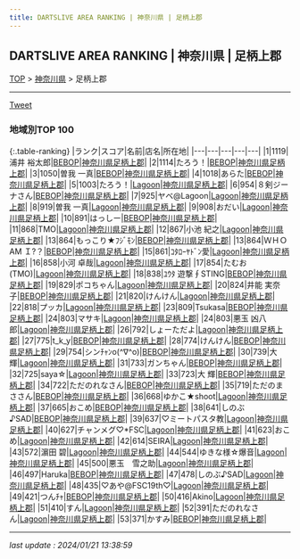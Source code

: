 ```yaml
---
title: DARTSLIVE AREA RANKING | 神奈川県 | 足柄上郡
---
```

## DARTSLIVE AREA RANKING | 神奈川県 | 足柄上郡

[TOP](/darts/rank/) > [神奈川県](/darts/rank/神奈川県/) > 足柄上郡

___

<a href="https://twitter.com/share?ref_src=twsrc%5Etfw" data-text="DARTSLIVE AREA RANKING | 神奈川県足柄上郡" class="twitter-share-button" data-via="DARTSLIVE" data-hashtags="DARTSLIVE" data-related="DARTSLIVE" data-show-count="false">Tweet</a>

### 地域別TOP 100

{:.table-ranking}
|ランク|スコア|名前|店名|所在地|
|---|---|---|---|---|
|1|1119|浦井 裕太郎|<a href="https://search.dartslive.com/jp/shop/c0118d559b3374c90d9b047a20a7ba1e">BEBOP</a>|<a href="/darts/rank/神奈川県/足柄上郡">神奈川県足柄上郡</a>|
|2|1114|たろう！|<a href="https://search.dartslive.com/jp/shop/c0118d559b3374c90d9b047a20a7ba1e">BEBOP</a>|<a href="/darts/rank/神奈川県/足柄上郡">神奈川県足柄上郡</a>|
|3|1050|曽我 一真|<a href="https://search.dartslive.com/jp/shop/c0118d559b3374c90d9b047a20a7ba1e">BEBOP</a>|<a href="/darts/rank/神奈川県/足柄上郡">神奈川県足柄上郡</a>|
|4|1018|あらた|<a href="https://search.dartslive.com/jp/shop/c0118d559b3374c90d9b047a20a7ba1e">BEBOP</a>|<a href="/darts/rank/神奈川県/足柄上郡">神奈川県足柄上郡</a>|
|5|1003|たろう！|<a href="https://search.dartslive.com/jp/shop/fa3a5be0047f5ef30d9b047a20a7ba1e">Lagoon</a>|<a href="/darts/rank/神奈川県/足柄上郡">神奈川県足柄上郡</a>|
|6|954|８剣ジーナさん|<a href="https://search.dartslive.com/jp/shop/c0118d559b3374c90d9b047a20a7ba1e">BEBOP</a>|<a href="/darts/rank/神奈川県/足柄上郡">神奈川県足柄上郡</a>|
|7|925|ヤベ@Lagoon|<a href="https://search.dartslive.com/jp/shop/fa3a5be0047f5ef30d9b047a20a7ba1e">Lagoon</a>|<a href="/darts/rank/神奈川県/足柄上郡">神奈川県足柄上郡</a>|
|8|919|曽我 一真|<a href="https://search.dartslive.com/jp/shop/fa3a5be0047f5ef30d9b047a20a7ba1e">Lagoon</a>|<a href="/darts/rank/神奈川県/足柄上郡">神奈川県足柄上郡</a>|
|9|908|おだい|<a href="https://search.dartslive.com/jp/shop/fa3a5be0047f5ef30d9b047a20a7ba1e">Lagoon</a>|<a href="/darts/rank/神奈川県/足柄上郡">神奈川県足柄上郡</a>|
|10|891|はっしー|<a href="https://search.dartslive.com/jp/shop/c0118d559b3374c90d9b047a20a7ba1e">BEBOP</a>|<a href="/darts/rank/神奈川県/足柄上郡">神奈川県足柄上郡</a>|
|11|868|TMO|<a href="https://search.dartslive.com/jp/shop/fa3a5be0047f5ef30d9b047a20a7ba1e">Lagoon</a>|<a href="/darts/rank/神奈川県/足柄上郡">神奈川県足柄上郡</a>|
|12|867|小池 紀之|<a href="https://search.dartslive.com/jp/shop/fa3a5be0047f5ef30d9b047a20a7ba1e">Lagoon</a>|<a href="/darts/rank/神奈川県/足柄上郡">神奈川県足柄上郡</a>|
|13|864|もっこり★ﾌｼﾞﾓﾝ|<a href="https://search.dartslive.com/jp/shop/c0118d559b3374c90d9b047a20a7ba1e">BEBOP</a>|<a href="/darts/rank/神奈川県/足柄上郡">神奈川県足柄上郡</a>|
|13|864|ＷＨＯ　AM Ｉ?？|<a href="https://search.dartslive.com/jp/shop/c0118d559b3374c90d9b047a20a7ba1e">BEBOP</a>|<a href="/darts/rank/神奈川県/足柄上郡">神奈川県足柄上郡</a>|
|15|861|ｺﾀﾛｰﾔﾄﾞﾝ愛|<a href="https://search.dartslive.com/jp/shop/fa3a5be0047f5ef30d9b047a20a7ba1e">Lagoon</a>|<a href="/darts/rank/神奈川県/足柄上郡">神奈川県足柄上郡</a>|
|16|858|小河 卓哉|<a href="https://search.dartslive.com/jp/shop/fa3a5be0047f5ef30d9b047a20a7ba1e">Lagoon</a>|<a href="/darts/rank/神奈川県/足柄上郡">神奈川県足柄上郡</a>|
|17|854|たむお(TMO)|<a href="https://search.dartslive.com/jp/shop/fa3a5be0047f5ef30d9b047a20a7ba1e">Lagoon</a>|<a href="/darts/rank/神奈川県/足柄上郡">神奈川県足柄上郡</a>|
|18|838|ﾕｳﾀ 遊撃∮STING|<a href="https://search.dartslive.com/jp/shop/c0118d559b3374c90d9b047a20a7ba1e">BEBOP</a>|<a href="/darts/rank/神奈川県/足柄上郡">神奈川県足柄上郡</a>|
|19|829|ポコちゃん|<a href="https://search.dartslive.com/jp/shop/fa3a5be0047f5ef30d9b047a20a7ba1e">Lagoon</a>|<a href="/darts/rank/神奈川県/足柄上郡">神奈川県足柄上郡</a>|
|20|824|井能 実奈子|<a href="https://search.dartslive.com/jp/shop/c0118d559b3374c90d9b047a20a7ba1e">BEBOP</a>|<a href="/darts/rank/神奈川県/足柄上郡">神奈川県足柄上郡</a>|
|21|820|けんけん|<a href="https://search.dartslive.com/jp/shop/fa3a5be0047f5ef30d9b047a20a7ba1e">Lagoon</a>|<a href="/darts/rank/神奈川県/足柄上郡">神奈川県足柄上郡</a>|
|22|818|プッカ|<a href="https://search.dartslive.com/jp/shop/fa3a5be0047f5ef30d9b047a20a7ba1e">Lagoon</a>|<a href="/darts/rank/神奈川県/足柄上郡">神奈川県足柄上郡</a>|
|23|809|Tsukasa|<a href="https://search.dartslive.com/jp/shop/c0118d559b3374c90d9b047a20a7ba1e">BEBOP</a>|<a href="/darts/rank/神奈川県/足柄上郡">神奈川県足柄上郡</a>|
|24|803|マサキ|<a href="https://search.dartslive.com/jp/shop/fa3a5be0047f5ef30d9b047a20a7ba1e">Lagoon</a>|<a href="/darts/rank/神奈川県/足柄上郡">神奈川県足柄上郡</a>|
|24|803|悪玉 凶八郎|<a href="https://search.dartslive.com/jp/shop/fa3a5be0047f5ef30d9b047a20a7ba1e">Lagoon</a>|<a href="/darts/rank/神奈川県/足柄上郡">神奈川県足柄上郡</a>|
|26|792|しょーただよ|<a href="https://search.dartslive.com/jp/shop/fa3a5be0047f5ef30d9b047a20a7ba1e">Lagoon</a>|<a href="/darts/rank/神奈川県/足柄上郡">神奈川県足柄上郡</a>|
|27|775|t_k_y|<a href="https://search.dartslive.com/jp/shop/c0118d559b3374c90d9b047a20a7ba1e">BEBOP</a>|<a href="/darts/rank/神奈川県/足柄上郡">神奈川県足柄上郡</a>|
|28|774|けんけん|<a href="https://search.dartslive.com/jp/shop/c0118d559b3374c90d9b047a20a7ba1e">BEBOP</a>|<a href="/darts/rank/神奈川県/足柄上郡">神奈川県足柄上郡</a>|
|29|754|シンﾁｬﾝo(^∇^o)|<a href="https://search.dartslive.com/jp/shop/c0118d559b3374c90d9b047a20a7ba1e">BEBOP</a>|<a href="/darts/rank/神奈川県/足柄上郡">神奈川県足柄上郡</a>|
|30|739|大 輝|<a href="https://search.dartslive.com/jp/shop/fa3a5be0047f5ef30d9b047a20a7ba1e">Lagoon</a>|<a href="/darts/rank/神奈川県/足柄上郡">神奈川県足柄上郡</a>|
|31|733|ガンちゃん|<a href="https://search.dartslive.com/jp/shop/c0118d559b3374c90d9b047a20a7ba1e">BEBOP</a>|<a href="/darts/rank/神奈川県/足柄上郡">神奈川県足柄上郡</a>|
|32|725|saya☆|<a href="https://search.dartslive.com/jp/shop/fa3a5be0047f5ef30d9b047a20a7ba1e">Lagoon</a>|<a href="/darts/rank/神奈川県/足柄上郡">神奈川県足柄上郡</a>|
|33|723|大 輝|<a href="https://search.dartslive.com/jp/shop/c0118d559b3374c90d9b047a20a7ba1e">BEBOP</a>|<a href="/darts/rank/神奈川県/足柄上郡">神奈川県足柄上郡</a>|
|34|722|ただのれなさん|<a href="https://search.dartslive.com/jp/shop/c0118d559b3374c90d9b047a20a7ba1e">BEBOP</a>|<a href="/darts/rank/神奈川県/足柄上郡">神奈川県足柄上郡</a>|
|35|719|ただのまささん|<a href="https://search.dartslive.com/jp/shop/c0118d559b3374c90d9b047a20a7ba1e">BEBOP</a>|<a href="/darts/rank/神奈川県/足柄上郡">神奈川県足柄上郡</a>|
|36|668|ゆかこ★shoot|<a href="https://search.dartslive.com/jp/shop/fa3a5be0047f5ef30d9b047a20a7ba1e">Lagoon</a>|<a href="/darts/rank/神奈川県/足柄上郡">神奈川県足柄上郡</a>|
|37|665|おこめ|<a href="https://search.dartslive.com/jp/shop/c0118d559b3374c90d9b047a20a7ba1e">BEBOP</a>|<a href="/darts/rank/神奈川県/足柄上郡">神奈川県足柄上郡</a>|
|38|641|しのぶ♪SAD|<a href="https://search.dartslive.com/jp/shop/c0118d559b3374c90d9b047a20a7ba1e">BEBOP</a>|<a href="/darts/rank/神奈川県/足柄上郡">神奈川県足柄上郡</a>|
|39|637|♡ミートパスタ教|<a href="https://search.dartslive.com/jp/shop/fa3a5be0047f5ef30d9b047a20a7ba1e">Lagoon</a>|<a href="/darts/rank/神奈川県/足柄上郡">神奈川県足柄上郡</a>|
|40|627|チャンメグ♡*FSC|<a href="https://search.dartslive.com/jp/shop/fa3a5be0047f5ef30d9b047a20a7ba1e">Lagoon</a>|<a href="/darts/rank/神奈川県/足柄上郡">神奈川県足柄上郡</a>|
|41|623|おこめ|<a href="https://search.dartslive.com/jp/shop/fa3a5be0047f5ef30d9b047a20a7ba1e">Lagoon</a>|<a href="/darts/rank/神奈川県/足柄上郡">神奈川県足柄上郡</a>|
|42|614|SEIRA|<a href="https://search.dartslive.com/jp/shop/fa3a5be0047f5ef30d9b047a20a7ba1e">Lagoon</a>|<a href="/darts/rank/神奈川県/足柄上郡">神奈川県足柄上郡</a>|
|43|572|濵田 碧|<a href="https://search.dartslive.com/jp/shop/fa3a5be0047f5ef30d9b047a20a7ba1e">Lagoon</a>|<a href="/darts/rank/神奈川県/足柄上郡">神奈川県足柄上郡</a>|
|44|544|ゆきな様☆爆音|<a href="https://search.dartslive.com/jp/shop/fa3a5be0047f5ef30d9b047a20a7ba1e">Lagoon</a>|<a href="/darts/rank/神奈川県/足柄上郡">神奈川県足柄上郡</a>|
|45|500|悪玉　雪之助|<a href="https://search.dartslive.com/jp/shop/fa3a5be0047f5ef30d9b047a20a7ba1e">Lagoon</a>|<a href="/darts/rank/神奈川県/足柄上郡">神奈川県足柄上郡</a>|
|46|497|Haruka|<a href="https://search.dartslive.com/jp/shop/c0118d559b3374c90d9b047a20a7ba1e">BEBOP</a>|<a href="/darts/rank/神奈川県/足柄上郡">神奈川県足柄上郡</a>|
|47|478|しのぶ♪SAD|<a href="https://search.dartslive.com/jp/shop/fa3a5be0047f5ef30d9b047a20a7ba1e">Lagoon</a>|<a href="/darts/rank/神奈川県/足柄上郡">神奈川県足柄上郡</a>|
|48|435|♡あや@FSC19th♡|<a href="https://search.dartslive.com/jp/shop/fa3a5be0047f5ef30d9b047a20a7ba1e">Lagoon</a>|<a href="/darts/rank/神奈川県/足柄上郡">神奈川県足柄上郡</a>|
|49|421|つんﾁｬ|<a href="https://search.dartslive.com/jp/shop/c0118d559b3374c90d9b047a20a7ba1e">BEBOP</a>|<a href="/darts/rank/神奈川県/足柄上郡">神奈川県足柄上郡</a>|
|50|416|Akino|<a href="https://search.dartslive.com/jp/shop/fa3a5be0047f5ef30d9b047a20a7ba1e">Lagoon</a>|<a href="/darts/rank/神奈川県/足柄上郡">神奈川県足柄上郡</a>|
|51|410|すん|<a href="https://search.dartslive.com/jp/shop/fa3a5be0047f5ef30d9b047a20a7ba1e">Lagoon</a>|<a href="/darts/rank/神奈川県/足柄上郡">神奈川県足柄上郡</a>|
|52|391|ただのれなさん|<a href="https://search.dartslive.com/jp/shop/fa3a5be0047f5ef30d9b047a20a7ba1e">Lagoon</a>|<a href="/darts/rank/神奈川県/足柄上郡">神奈川県足柄上郡</a>|
|53|371|かすみ|<a href="https://search.dartslive.com/jp/shop/c0118d559b3374c90d9b047a20a7ba1e">BEBOP</a>|<a href="/darts/rank/神奈川県/足柄上郡">神奈川県足柄上郡</a>|



___

_last update : 2024/01/21 13:38:59_


<script src="https://cdnjs.cloudflare.com/ajax/libs/jquery/3.6.1/jquery.min.js" integrity="sha512-aVKKRRi/Q/YV+4mjoKBsE4x3H+BkegoM/em46NNlCqNTmUYADjBbeNefNxYV7giUp0VxICtqdrbqU7iVaeZNXA==" crossorigin="anonymous" referrerpolicy="no-referrer"></script>
<script src="https://cdnjs.cloudflare.com/ajax/libs/jquery.tablesorter/2.31.3/js/jquery.tablesorter.min.js" integrity="sha512-qzgd5cYSZcosqpzpn7zF2ZId8f/8CHmFKZ8j7mU4OUXTNRd5g+ZHBPsgKEwoqxCtdQvExE5LprwwPAgoicguNg==" crossorigin="anonymous" referrerpolicy="no-referrer"></script>
<link rel="stylesheet" href="https://cdnjs.cloudflare.com/ajax/libs/jquery.tablesorter/2.31.3/css/theme.default.min.css" integrity="sha512-wghhOJkjQX0Lh3NSWvNKeZ0ZpNn+SPVXX1Qyc9OCaogADktxrBiBdKGDoqVUOyhStvMBmJQ8ZdMHiR3wuEq8+w==" crossorigin="anonymous" referrerpolicy="no-referrer" />
<script>
$(function() {
    $(".table-ranking").tablesorter({sortList:[[0, 0]]});
});
</script>

<script async src="https://platform.twitter.com/widgets.js" charset="utf-8"></script>
